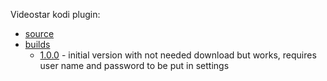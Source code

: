Videostar kodi plugin: 
 * [source](plugins/script.galcorp.videostar)
 * [builds](plugins/builds) 
   - [1.0.0](plugins/builds/script.galcorp.videostar-1.0.0.zip) - initial version with not needed download but works, requires user name and password to be put in settings
